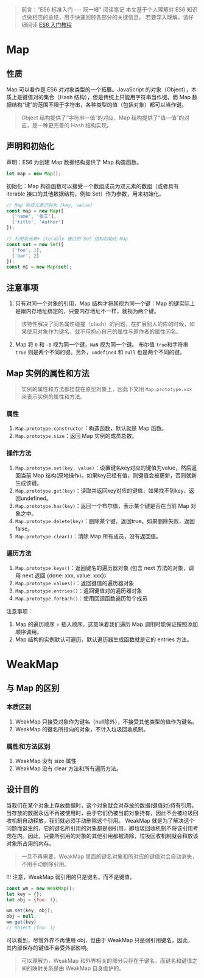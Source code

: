 > 前言："ES6 标准入门 --- 阮一峰" 阅读笔记
> 本文基于个人理解对 ES6 知识点做相应的总结，用于快速回顾各部分的关键信息。
> 若要深入理解，请仔细阅读 [ES6 入门教程](https://es6.ruanyifeng.com/)

# Map
## 性质
Map 可以看作是 ES6 对对象类型的一个拓展。JavaScript 的对象（Object），本质上是键值对的集合（Hash 结构），但是传统上只能用字符串当作键。而 Map 数据结构“键”的范围不限于字符串，各种类型的值（包括对象）都可以当作键。
> Object 结构提供了“字符串—值”的对应，Map 结构提供了“值—值”的对应，是一种更完善的 Hash 结构实现。

## 声明和初始化
声明：ES6 为创建 Map 数据结构提供了 Map 构造函数。
```js
let map = new Map();
```

初始化：Map 构造函数可以接受一个数组成员为双元素的数组（或者具有 iterable 接口的其他数据结构，例如 Set）作为参数，用来初始化。
```js
// Map 将双元素识别为 [key, value]
const map = new Map([
  ['name', '张三'],
  ['title', 'Author']
]);

// 利用双元素+ iterable 接口的 Set 结构初始化 Map
const set = new Set([
  ['foo', 1],
  ['bar', 2]
]);
const m1 = new Map(set);
```

## 注意事项
1. 只有对同一个对象的引用，Map 结构才将其视为同一个键：Map 的键实际上是跟内存地址绑定的，只要内存地址不一样，就视为两个键。
> 该特性解决了同名属性碰撞（clash）的问题，在扩展别人的库的时候，如果使用对象作为键名，就不用担心自己的属性与原作者的属性同名。

2. Map 将 `0` 和 `-0` 视为同一个键，`NaN` 视为同一个键。 布尔值 `true`和字符串 `true` 则是两个不同的键。另外，`undefined` 和 `null` 也是两个不同的键。


## Map 实例的属性和方法
> 实例的属性和方法都挂载在原型对象上，因此下文用 `Map.prototype.xxx` 来表示实例的属性和方法。

### 属性
1. `Map.prototype.constructor`：构造函数，默认就是 Map 函数。
2. `Map.prototype.size`：返回 Map 实例的成员总数。

### 操作方法
1. `Map.prototype.set(key, value)`：设置键名key对应的键值为value，然后返回当前 Map 结构(原地操作)。如果key已经有值，则键值会被更新，否则就新生成该键。
2. `Map.prototype.get(key)`：读取并返回key对应的键值，如果找不到key，返回undefined。
3. `Map.prototype.has(key)`：返回一个布尔值，表示某个键是否在当前 Map 对象之中。
4. `Map.prototype.delete(key)`：删除某个键，返回true。如果删除失败，返回false。
5. `Map.prototype.clear()`：清除 Map 所有成员，没有返回值。

### 遍历方法
1. `Map.prototype.keys()`：返回键名的遍历器对象 (包含 next 方法的对象，调用 next 返回 {done: xxx, value: xxx})
2. `Map.prototype.values()`：返回键值的遍历器对象
3. `Map.prototype.entries()`：返回键值对的遍历器对象
4. `Map.prototype.forEach()`：使用回调函数遍历每个成员

注意事项：
1. Map 的遍历顺序 = 插入顺序。这意味着我们遍历 Map 调用时能保证按照添加顺序调用。
2. Map 结构的实例默认可遍历，默认遍历器生成函数就是它的 entries 方法。



# WeakMap
## 与 Map 的区别
### 本质区别
1. WeakMap 只接受对象作为键名（null除外），不接受其他类型的值作为键名。
2. WeakMap 的键名所指向的对象，不计入垃圾回收机制。

### 属性和方法区别
1. WeakMap 没有 size 属性
2. WeakMap 没有 clear 方法和所有遍历方法。

## 设计目的
当我们在某个对象上存放数据时，这个对象就会对存放的数据(键值对)持有引用。当存放的数据永远不再被使用时，由于它们仍被当前对象持有，因此不会被垃圾回收机制自动释放，我们就必须手动删除这个引用。
WeakMap 就是为了解决这个问题而诞生的，它的键名所引用的对象都是弱引用，即垃圾回收机制不将该引用考虑在内。因此，只要所引用的对象的其他引用都被清除，垃圾回收机制就会释放该对象所占用的内存。
> 一旦不再需要，WeakMap 里面的键名对象和所对应的键值对会自动消失，不用手动删除引用。


!!! 注意，WeakMap 弱引用的只是键名，而不是键值。
```js
const wm = new WeakMap();
let key = {};
let obj = {foo: 1};

wm.set(key, obj);
obj = null;
wm.get(key)
// Object {foo: 1}
```
可以看到，尽管外界不再使用 obj，但由于 WeakMap 只是弱引用键名，因此，其内部保存的键值不会受外部影响。
> 可以理解为，WeakMap 和外界相关的部分只存在于键名，而键名和键值之间的映射关系是由 WeakMap 自身维护的。
